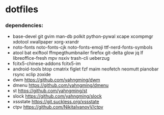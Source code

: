 # dotfiles

### dependencies:

- base-devel git gvim man-db polkit python-pywal xcape xcompmgr xdotool xwallpaper xorg-xrandr
- noto-fonts noto-fonts-cjk noto-fonts-emoji ttf-nerd-fonts-symbols
- atool bat exiftool ffmpegthumbnailer firefox git-delta glow jq lf libreoffice-fresh mpv nsxiv trash-cli ueberzug
- fcitx5-chinese-addons fcitx5-im
- android-tools btop cmatrix figlet fzf maim neofetch neomutt pianobar rsync xclip zoxide
- dwm https://github.com/yahngming/dwm
- dmenu https://github.com/yahngming/dmenu
- st https://github.com/yahngming/st
- slock https://github.com/yahngming/slock
- xssstate https://git.suckless.org/xssstate
- ctpv https://github.com/NikitaIvanovV/ctpv
